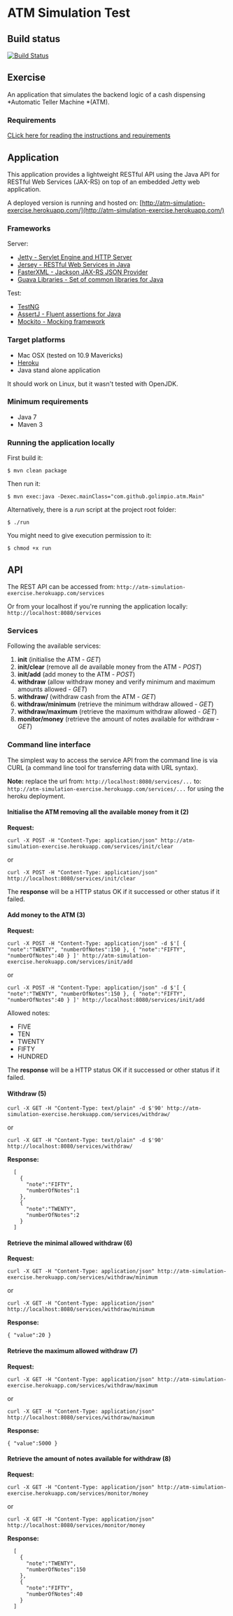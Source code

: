 # ATM Simulation Test


## Build status

[![Build Status](https://travis-ci.org/golimpio/atm-simulation.svg?branch=master)](https://travis-ci.org/golimpio/atm-simulation)


## Exercise

An application that simulates the backend logic of a cash dispensing *Automatic Teller Machine *(ATM).


### Requirements
[CLick here for reading the instructions and requirements](https://github.com/golimpio/atm-simulation/blob/master/INSTRUCTIONS.md)


## Application

This application provides a lightweight RESTful API using the Java API for RESTful Web Services (JAX-RS) on top of an embedded Jetty web application.

A deployed version is running and hosted on: [http://atm-simulation-exercise.herokuapp.com/](http://atm-simulation-exercise.herokuapp.com/)


### Frameworks

Server:

- [Jetty - Servlet Engine and HTTP Server](http://www.eclipse.org/jetty/)
- [Jersey - RESTful Web Services in Java](https://jersey.java.net/)
- [FasterXML - Jackson JAX-RS JSON Provider](https://github.com/FasterXML/jackson-jaxrs-json-provider)
- [Guava Libraries - Set of common libraries for Java](https://code.google.com/p/guava-libraries/)

Test:

- [TestNG](http://testng.org/)
- [AssertJ - Fluent assertions for Java](http://joel-costigliola.github.io/assertj/index.html)
- [Mockito - Mocking framework](https://code.google.com/p/mockito/)


### Target platforms

- Mac OSX (tested on 10.9 Mavericks)
- [Heroku](https://www.heroku.com/)
- Java stand alone application

It should work on Linux, but it wasn't tested with OpenJDK.


### Minimum requirements

- Java 7
- Maven 3


### Running the application locally

First build it:

    $ mvn clean package

Then run it:

    $ mvn exec:java -Dexec.mainClass="com.github.golimpio.atm.Main"
    
Alternatively, there is a *run* script at the project root folder:

	$ ./run

You might need to give execution permission to it:

    $ chmod +x run


## API

The REST API can be accessed from: `http://atm-simulation-exercise.herokuapp.com/services`

Or from your localhost if you're running the application locally: `http://localhost:8080/services`


### Services

Following the available services:

1. **init** (initialise the ATM - *GET*)
2. **init/clear** (remove all de available money from the ATM - *POST*)
3. **init/add** (add money to the ATM - *POST*) 
4. **withdraw** (allow withdraw money and verify minimum and maximum amounts allowed - *GET*)
5. **withdraw/** (withdraw cash from the ATM - *GET*)
6. **withdraw/minimum** (retrieve the minimum withdraw allowed - *GET*)
7. **withdraw/maximum** (retrieve the maximum withdraw allowed - *GET*)
8. **monitor/money** (retrieve the amount of notes available for withdraw - *GET*)


### Command line interface

The simplest way to access the service API from the command line is via CURL (a command line tool for transferring data with URL syntax).

**Note:** replace the url from: `http://localhost:8080/services/...` to: `http://atm-simulation-exercise.herokuapp.com/services/...` for using the heroku deployment.


#### Initialise the ATM removing all the available money from it (2)

**Request:**

	curl -X POST -H "Content-Type: application/json" http://atm-simulation-exercise.herokuapp.com/services/init/clear
	
or

	curl -X POST -H "Content-Type: application/json" http://localhost:8080/services/init/clear


The **response** will be a HTTP status OK if it successed or other status if it failed.


#### Add money to the ATM (3)

**Request:**

	curl -X POST -H "Content-Type: application/json" -d $'[ { "note":"TWENTY", "numberOfNotes":150 }, { "note":"FIFTY", "numberOfNotes":40 } ]' http://atm-simulation-exercise.herokuapp.com/services/init/add

or

	curl -X POST -H "Content-Type: application/json" -d $'[ { "note":"TWENTY", "numberOfNotes":150 }, { "note":"FIFTY", "numberOfNotes":40 } ]' http://localhost:8080/services/init/add

Allowed notes:

- FIVE
- TEN
- TWENTY
- FIFTY
- HUNDRED

The **response** will be a HTTP status OK if it successed or other status if it failed.


#### Withdraw (5)

	curl -X GET -H "Content-Type: text/plain" -d $'90' http://atm-simulation-exercise.herokuapp.com/services/withdraw/

or

	curl -X GET -H "Content-Type: text/plain" -d $'90' http://localhost:8080/services/withdraw/

**Response:**

	  [
    	{
	      "note":"FIFTY",
	      "numberOfNotes":1
	    },
	    {
	      "note":"TWENTY",
	      "numberOfNotes":2
	    }
	  ]


#### Retrieve the minimal allowed withdraw (6)

**Request:**

	curl -X GET -H "Content-Type: application/json" http://atm-simulation-exercise.herokuapp.com/services/withdraw/minimum
	
or

	curl -X GET -H "Content-Type: application/json" http://localhost:8080/services/withdraw/minimum

**Response:**

	{ "value":20 }


#### Retrieve the maximum allowed withdraw (7)

**Request:**

	curl -X GET -H "Content-Type: application/json" http://atm-simulation-exercise.herokuapp.com/services/withdraw/maximum

or

	curl -X GET -H "Content-Type: application/json" http://localhost:8080/services/withdraw/maximum

**Response:**

	{ "value":5000 }


#### Retrieve the amount of notes available for withdraw (8)

**Request:**

	curl -X GET -H "Content-Type: application/json" http://atm-simulation-exercise.herokuapp.com/services/monitor/money

or

	curl -X GET -H "Content-Type: application/json" http://localhost:8080/services/monitor/money

**Response:**

	  [
	    {
	      "note":"TWENTY",
	      "numberOfNotes":150
	    },
	    {
	      "note":"FIFTY",
	      "numberOfNotes":40
	    }
	  ]
  

